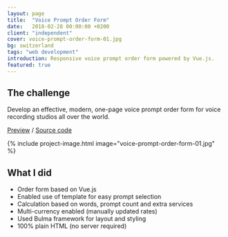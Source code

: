 ```yaml
---
layout: page
title:  "Voice Prompt Order Form"
date:   2018-02-28 00:00:00 +0200
client: "independent"
cover: voice-prompt-order-form-01.jpg
bg: switzerland
tags: "web development"
introduction: Responsive voice prompt order form powered by Vue.js.
featured: true
---
```


## The challenge

Develop an effective, modern, one-page voice prompt order form for voice recording studios all over the world.

[Preview](https://franzos.github.io/voipy-form/) / [Source code](https://github.com/franzos/voipy-form)

{% include project-image.html image="voice-prompt-order-form-01.jpg" %}

## What I did

- Order form based on Vue.js
- Enabled use of template for easy prompt selection
- Calculation based on words, prompt count and extra services
- Multi-currency enabled (manually updated rates)
- Used Bulma framework for layout and styling
- 100% plain HTML (no server required)
